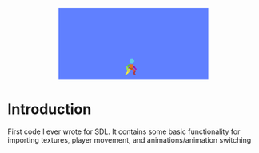 <p align="center">
    <img src=".imgs/showcase.png" width="300" />
</p>

# Introduction

First code I ever wrote for SDL. It contains some basic functionality for importing textures, player movement, and animations/animation switching


